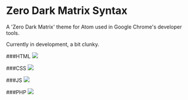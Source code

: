 # Zero Dark Matrix Syntax
A 'Zero Dark Matrix' theme for Atom used in Google Chrome's developer tools.

Currently in development, a bit clunky.

###HTML
![](https://raw.githubusercontent.com/lukasjuhas/zero-dark-matrix-syntax/master/screenshots/html.png)

###CSS
![](https://raw.githubusercontent.com/lukasjuhas/zero-dark-matrix-syntax/master/screenshots/css.png)

###JS
![](https://raw.githubusercontent.com/lukasjuhas/zero-dark-matrix-syntax/master/screenshots/js.png)

###PHP
![](https://raw.githubusercontent.com/lukasjuhas/zero-dark-matrix-syntax/master/screenshots/php.png)
